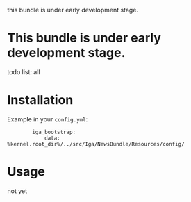 this bundle is under early development stage.

This bundle is under early development stage.
============

todo list:
all


Installation
============


Example in your ``config.yml``:

            iga_bootstrap:
                data: %kernel.root_dir%/../src/Iga/NewsBundle/Resources/config/
       



Usage
============

not yet